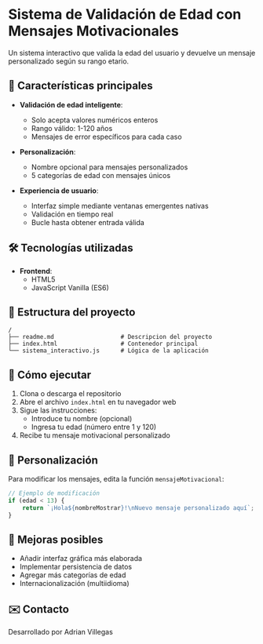 # Sistema de Validación de Edad con Mensajes Motivacionales

Un sistema interactivo que valida la edad del usuario y devuelve un mensaje personalizado según su rango etario.

## 🌟 Características principales

- **Validación de edad inteligente**:
  - Solo acepta valores numéricos enteros
  - Rango válido: 1-120 años
  - Mensajes de error específicos para cada caso

- **Personalización**:
  - Nombre opcional para mensajes personalizados
  - 5 categorías de edad con mensajes únicos

- **Experiencia de usuario**:
  - Interfaz simple mediante ventanas emergentes nativas
  - Validación en tiempo real
  - Bucle hasta obtener entrada válida

## 🛠️ Tecnologías utilizadas

- **Frontend**:
  - HTML5
  - JavaScript Vanilla (ES6)

## 📂 Estructura del proyecto

```
/
├── readme.md                   # Descripcion del proyecto
├── index.html                  # Contenedor principal
└── sistema_interactivo.js      # Lógica de la aplicación
```

## 🚀 Cómo ejecutar

1. Clona o descarga el repositorio
2. Abre el archivo `index.html` en tu navegador web
3. Sigue las instrucciones:
   - Introduce tu nombre (opcional)
   - Ingresa tu edad (número entre 1 y 120)
4. Recibe tu mensaje motivacional personalizado

## 🎨 Personalización

Para modificar los mensajes, edita la función `mensajeMotivacional`:

```javascript
// Ejemplo de modificación
if (edad < 13) {
    return `¡Hola${nombreMostrar}!\nNuevo mensaje personalizado aquí`;
}
```

## 📝 Mejoras posibles

- Añadir interfaz gráfica más elaborada
- Implementar persistencia de datos
- Agregar más categorías de edad
- Internacionalización (multiidioma)


## ✉️ Contacto

Desarrollado por Adrian Villegas
